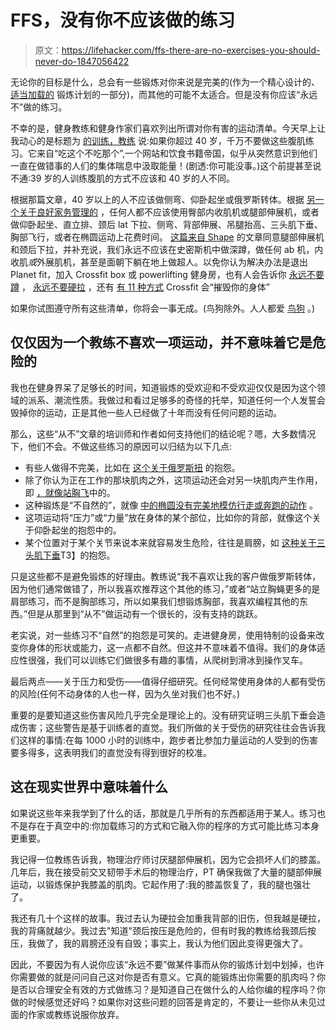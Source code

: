 # FFS，没有你不应该做的练习

> 原文：<https://lifehacker.com/ffs-there-are-no-exercises-you-should-never-do-1847056422>

无论你的目标是什么，总会有一些锻炼对你来说是完美的(作为一个精心设计的、 [适当加载的](https://lifehacker.com/what-does-it-mean-to-lift-heavy-1846309501) 锻炼计划的一部分)，而其他的可能不太适合。但是没有你应该“永远不”做的练习。



不幸的是，健身教练和健身作家们喜欢列出所谓对你有害的运动清单。今天早上让我动心的是标题为 [的训练，教练](https://www.eatthis.com/never-do-these-abs-exercises-if-youre-over-40-says-trainer/) 说:如果你超过 40 岁，千万不要做这些腹肌练习。它来自“吃这个不吃那个”,一个网站和饮食书籍帝国，似乎从突然意识到他们一直在做错事的人们的集体喘息中汲取能量！(剧透:你可能没事。)这个前提甚至说不通:39 岁的人训练腹肌的方式不应该和 40 岁的人不同。

根据那篇文章，40 岁以上的人不应该做侧弯、仰卧起坐或俄罗斯转体。根据 [另一个关于良好家务管理的](https://www.goodhousekeeping.com/health/fitness/g596/dangerous-exercises/) ，任何人都不应该使用臀部内收肌机或腿部伸展机，或者做仰卧起坐、直立排、颈后 lat 下拉、侧弯、背部伸展、吊腿抬高、三头肌下垂、胸部飞行，或者在椭圆运动上花费时间。 [这篇来自 Shape](https://www.shape.com/fitness/tips/worst-exercises-equipment) 的文章同意腿部伸展机和颈后下拉，并补充说，我们永远不应该在史密斯机中做深蹲，做任何 ab 机，内收肌*或*外展肌机，甚至是面朝下躺在地上做超人。以免你认为解决办法是退出 Planet fit，加入 Crossfit box 或 powerlifting 健身房，也有人会告诉你 [永远不要蹲](https://generationiron.com/5-reasons-why-you-should-never-squat/) ， [永远不要硬拉](https://breakingmuscle.com/fitness/why-i-will-never-program-a-deadlift-again) ，还有 [有 11 种方式](https://www.ranker.com/list/ways-crossfit-destroys-your-body/jon-skindzier) Crossfit 会“摧毁你的身体”

如果你试图遵守所有这些清单，你将会一事无成。(鸟狗除外。人人都爱 [鸟狗](https://lifehacker.com/strengthen-your-core-with-deadbugs-and-bird-dogs-1832458020) 。)

## 仅仅因为一个教练不喜欢一项运动，并不意味着它是危险的

我也在健身界呆了足够长的时间，知道锻炼的受欢迎和不受欢迎仅仅是因为这个领域的派系、潮流性质。我做过和看过足够多的奇怪的托举，知道任何一个人发誓会毁掉你的运动，正是其他一些人已经做了十年而没有任何问题的运动。

那么，这些“从不”文章的培训师和作者如何支持他们的结论呢？嗯，大多数情况下，他们不会。不做这些练习的原因可以归结为以下几点:

*   有些人做得不完美，比如在 [这个关于俄罗斯扭](https://www.eatthis.com/never-do-these-abs-exercises-if-youre-over-40-says-trainer/) 的抱怨。
*   除了你认为正在工作的那块肌肉之外，这项运动还会对另一块肌肉产生作用，即 [，就像站胸飞](https://www.goodhousekeeping.com/health/fitness/g596/dangerous-exercises/?slide=21)中的。
*   这种锻炼是“不自然的”，就像 [中的椭圆没有完美地模仿行走或奔跑的动作](https://www.goodhousekeeping.com/health/fitness/g596/dangerous-exercises/?slide=19) 。
*   这项运动将“压力”或“力量”放在身体的某个部位，比如你的背部，就像这个关于仰卧起坐的抱怨中的。
*   某个位置对于某个关节来说本来就容易发生危险，往往是肩膀，如 [这种关于三头肌下垂](https://www.shape.com/fitness/tips/worst-exercises-equipment)T3】的抱怨。

只是这些都不是避免锻炼的好理由。教练说“我不喜欢让我的客户做俄罗斯转体，因为他们通常做错了，所以我喜欢推荐这个其他的练习，”或者“站立胸蝇更多的是肩部练习，而不是胸部练习，所以如果我们想锻炼胸部，我喜欢编程其他的东西。”但是从那里到“从不”做运动有一个很长的，没有支持的跳跃。

老实说，对一些练习不“自然”的抱怨是可笑的。走进健身房，使用特制的设备来改变你身体的形状或能力，这一点都不自然。但这并不意味着不值得。我们的身体适应性很强，我们可以训练它们做很多有趣的事情，从爬树到滑冰到操作叉车。

最后两点——关于压力和受伤——值得仔细研究。任何经常使用身体的人都有受伤的风险(任何不动身体的人也一样，因为久坐对我们也不好。)

重要的是要知道这些伤害风险几乎完全是理论上的。没有研究证明三头肌下垂会造成伤害；这些警告是基于训练者的直觉。我们所做的关于受伤的研究往往会告诉我们这样的事情:在每 1000 小时的训练中，跑步者比参加力量运动的人受到的伤害要多得多，这表明我们的直觉没有得到很好的校准。

## 这在现实世界中意味着什么

如果说这些年来我学到了什么的话，那就是几乎所有的东西都适用于某人。练习也不是存在于真空中的:你加载练习的方式和它融入你的程序的方式可能比练习本身更重要。

我记得一位教练告诉我，物理治疗师讨厌腿部伸展机，因为它会损坏人们的膝盖。几年后，我在接受前交叉韧带手术后的物理治疗，PT 确保我做了大量的腿部伸展运动，以锻炼保护我膝盖的肌肉。它起作用了:我的膝盖恢复了，我的腿也强壮了。

我还有几十个这样的故事。我过去认为硬拉会加重我背部的旧伤，但我越是硬拉，我的背痛就越少。我过去"知道"颈后按压是危险的，但有时我的教练给我颈后按压，我做了，我的肩膀还没有自毁；事实上，我认为他们因此变得更强大了。

因此，不要因为有人说你应该“永远不要”做某件事而从你的锻炼计划中划掉，也许你需要做的就是问问自己这对你是否有意义。它真的能锻炼出你需要的肌肉吗？你是否以合理安全有效的方式做练习？是知道自己在做什么的人给你编的程序吗？你做的时候感觉还好吗？如果你对这些问题的回答是肯定的，不要让一些你从未见过面的作家或教练说服你放弃。